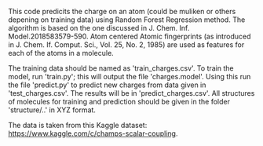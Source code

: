 This code predicits the charge on an atom (could be muliken or others depening on training data) using Random Forest Regression method. The algorithm is based on the one discussed in J. Chem. Inf. Model.2018583579-590. Atom centered Atomic fingerprints (as introduced in J. Chem. If. Comput. Sci., Vol. 25, No. 2, 1985) are used as features for each of the atoms in a molecule.

The training data should be named as 'train_charges.csv'. To train the model, run 'train.py'; this will output the file 'charges.model'. Using this run the file 'predict.py' to predict new charges from data given in 'test_charges.csv'. The results will be in 'predict_charges.csv'. All structures of molecules for training and prediction should be given in the folder 'structure/..' in XYZ format.

The data is taken from this Kaggle dataset: https://www.kaggle.com/c/champs-scalar-coupling.
